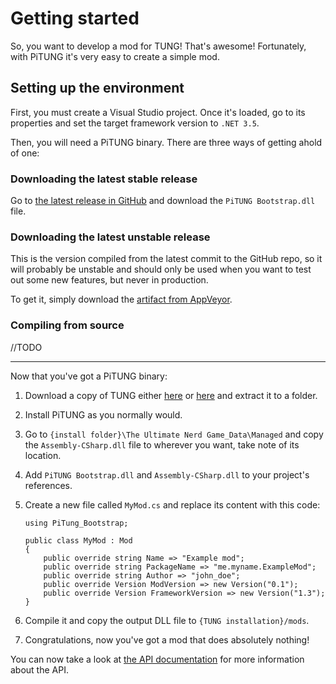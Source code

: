 # Getting started

So, you want to develop a mod for TUNG! That's awesome! Fortunately, with PiTUNG it's very easy to create a simple mod.

## Setting up the environment

First, you must create a Visual Studio project. Once it's loaded, go to its properties and set the target framework version to `.NET 3.5`.

Then, you will need a PiTUNG binary. There are three ways of getting ahold of one:

### Downloading the latest stable release

Go to [the latest release in GitHub](https://github.com/pipe01/PiTUNG/releases/latest) and download the `PiTUNG Bootstrap.dll` file.

### Downloading the latest unstable release

This is the version compiled from the latest commit to the GitHub repo, so it will probably be unstable and should only be used when you want to test out some new features, but never in production.

To get it, simply download the [artifact from AppVeyor](https://ci.appveyor.com/api/projects/pipe01/pitung/artifacts/bin%2FDebug%2FPiTung%20Bootstrap.dll).

### Compiling from source
//TODO

---

Now that you've got a PiTUNG binary:

1. Download a copy of TUNG either [here](https://iamsodarncool.itch.io/tung) or [here](https://gamejolt.com/games/tung/304428) and extract it to a folder.
2. Install PiTUNG as you normally would.
3. Go to `{install folder}\The Ultimate Nerd Game_Data\Managed` and copy the `Assembly-CSharp.dll` file to wherever you want, take note of its location.
4. Add `PiTUNG Bootstrap.dll` and `Assembly-CSharp.dll` to your project's references.
5. Create a new file called `MyMod.cs` and replace its content with this code:

    ```
    using PiTung_Bootstrap;

    public class MyMod : Mod
    {
        public override string Name => "Example mod";
        public override string PackageName => "me.myname.ExampleMod";
        public override string Author => "john_doe";
        public override Version ModVersion => new Version("0.1");
        public override Version FrameworkVersion => new Version("1.3");
    }
    ```

6. Compile it and copy the output DLL file to `{TUNG installation}/mods`.
7. Congratulations, now you've got a mod that does absolutely nothing!

You can now take a look at [the API documentation](/api/index.html) for more information about the API.